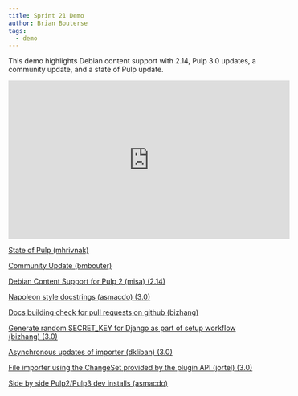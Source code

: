 ```yaml
---
title: Sprint 21 Demo
author: Brian Bouterse
tags:
  - demo
---
```

This demo highlights Debian content support with 2.14, Pulp 3.0 updates, a community update, and a state of Pulp update.

<iframe width="560" height="315" src="https://www.youtube.com/embed/0T84sdEfBWE" frameborder="0" allowfullscreen></iframe>

[State of Pulp (mhrivnak)](http://www.youtube.com/watch?v=0T84sdEfBWE&t=0m15s)

[Community Update (bmbouter)](http://www.youtube.com/watch?v=0T84sdEfBWE&t=4m32s)

[Debian Content Support for Pulp 2 (misa) (2.14)](http://www.youtube.com/watch?v=0T84sdEfBWE&t=7m42s)

[Napoleon style docstrings (asmacdo) (3.0)](http://www.youtube.com/watch?v=0T84sdEfBWE&t=11m48s)

[Docs building check for pull requests on github (bizhang)](http://www.youtube.com/watch?v=0T84sdEfBWE&t=13m59s)

[Generate random SECRET_KEY for Django as part of setup workflow (bizhang) (3.0)](http://www.youtube.com/watch?v=0T84sdEfBWE&t=15m21s)

[Asynchronous updates of importer (dkliban) (3.0)](http://www.youtube.com/watch?v=0T84sdEfBWE&t=16m14s)

[File importer using the ChangeSet provided by the plugin API (jortel) (3.0)](http://www.youtube.com/watch?v=0T84sdEfBWE&t=19m40s)

[Side by side Pulp2/Pulp3 dev installs (asmacdo)](http://www.youtube.com/watch?v=0T84sdEfBWE&t=33m38s)
